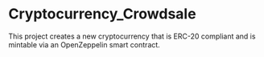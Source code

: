 # Cryptocurrency_Crowdsale
This project creates a new cryptocurrency that is ERC-20 compliant and is mintable via an OpenZeppelin smart contract.
